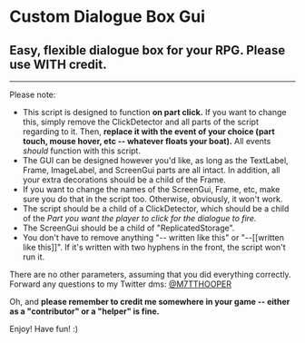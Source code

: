 # Custom Dialogue Box Gui
## Easy, flexible dialogue box for your RPG. Please use WITH credit.
-------------------

Please note:
- This script is designed to function **on part click.** If you want to change this, simply remove the ClickDetector and all parts of the script regarding to it. Then, **replace it with the event of your choice (part touch, mouse hover, etc -- whatever floats your boat).** All events *should* function with this script.
- The GUI can be designed however you'd like, as long as the TextLabel, Frame, ImageLabel, and ScreenGui parts are all intact. In addition, all your extra decorations should be a child of the Frame.
- If you want to change the names of the ScreenGui, Frame, etc, make sure you do that in the script too. Otherwise, obviously, it won't work.
- The script should be a child of a ClickDetector, which should be a child of the *Part you want the player to click for the dialogue to fire.* 
- The ScreenGui should be a child of "ReplicatedStorage".
- You don't have to remove anything "-- written like this" or "--[[written like this]]". If it's written with two hyphens in the front, the script won't run it.

There are no other parameters, assuming that you did everything correctly. Forward any questions to my Twitter dms: [@M7TTHOOPER](https://twitter.com/M7TTHOOPER)

Oh, and **please remember to credit me somewhere in your game -- either as a "contributor" or a "helper" is fine.** 

Enjoy! Have fun! :)
